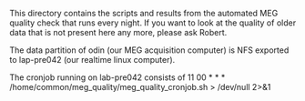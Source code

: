 This directory contains the scripts and results from the automated MEG
quality check that runs every night. If you want to look at the quality
of older data that is not present here any more, please ask Robert.

The data partition of odin (our MEG acquisition computer) is NFS exported
to lap-pre042 (our realtime linux computer).

The cronjob running on lab-pre042 consists of
11 00 * * * /home/common/meg_quality/meg_quality_cronjob.sh > /dev/null 2>&1


